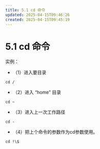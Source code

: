```yaml
---
title: 5.1 cd 命令
updated: 2025-04-15T09:46:26
created: 2025-04-15T09:45:19
---
```


# 5.1 cd 命令

实例：
- （1）进入要目录
```
cd /
```

- （2）进入 “home” 目录
```
cd ~ 
```
- （3）进入上一次工作路径
```
cd -
```

- （4）把上个命令的参数作为cd参数使用。
```
cd !\$ 
```

